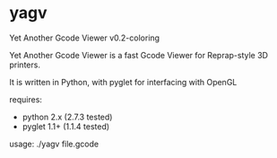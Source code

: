 yagv
====

Yet Another Gcode Viewer v0.2-coloring


Yet Another Gcode Viewer is a fast Gcode Viewer for Reprap-style 3D printers.

It is written in Python, with pyglet for interfacing with OpenGL

requires:
* python 2.x (2.7.3 tested)
* pyglet 1.1+ (1.1.4 tested)

usage:
./yagv file.gcode
